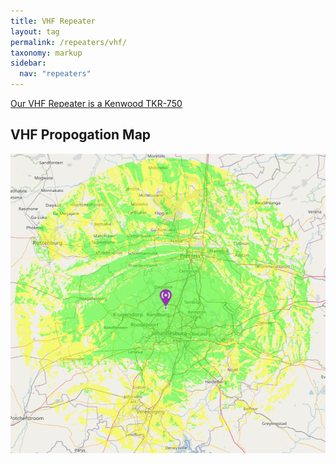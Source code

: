 ```yaml
---
title: VHF Repeater
layout: tag
permalink: /repeaters/vhf/
taxonomy: markup
sidebar:
  nav: "repeaters"
---
```


<a href="https://www.kenwood.com/india/com/lmr/tkr-750_850/spec.html" target="_blank">Our VHF Repeater is a Kenwood TKR-750</a>

VHF Propogation Map
---
![Bryanston  Highsite](/assets/images/repeaters/vhf-propogation.png)